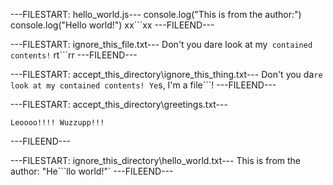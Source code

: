 ---FILESTART: hello_world.js---
console.log("This is from the author:")
console.log("Hello world!")
xx```xx
---FILEEND---

---FILESTART: ignore_this_file.txt---
Don't you dare look at my` contained contents!`
rt```rr
---FILEEND---

---FILESTART: accept_this_directory\ignore_this_thing.txt---
Don't you da`re look at my contained contents!
Ye`s, I'm a file```!
---FILEEND---

---FILESTART: accept_this_directory\greetings.txt---

```
Leoooo!!!! Wuzzupp!!!
```

---FILEEND---

---FILESTART: ignore_this_directory\hello_world.txt---
This is from the author: "He```llo world!"`
---FILEEND---

